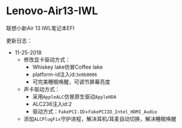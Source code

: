 # Lenovo-Air13-IWL
联想小新Air 13 IWL笔记本EFI



更新日志：

- 11-25-2018
  - 修改显卡驱动方式：
    - Whiskey lake仿冒Coffee lake
    - platform-id注入id:`3e9b0006`
    - 可完美睡眠唤醒，可调节屏幕亮度
  - 声卡驱动方式：
    - 采用`AppleALC`仿冒原生驱动`AppleHDA`
    - ALC236注入id:2
    - 驱动方式：`FakePCI-ID`+`FakePCIID_Intel_HDMI_Audio`
  - 添加`ALCPlugFix`守护进程，解决耳机/耳麦自动切换，解决睡眠唤醒